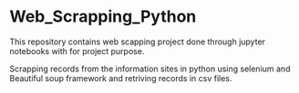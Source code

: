 # Web_Scrapping_Python
This repository contains web scapping project done through jupyter notebooks with for project purpose.


Scrapping records from the information sites in python using selenium and Beautiful soup framework  and retriving records in csv files. 
